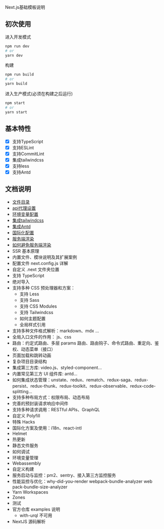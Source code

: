 Next.js基础模板说明

## 初次使用

进入开发模式

```bash
npm run dev
# or
yarn dev
```

构建

```bash
npm run build
# or
yarn build
```

进入生产模式(必须在构建之后运行)


```bash
npm start
# or
yarn start
```

## 基本特性
- [x] 支持TypeScript
- [x] 支持ESLint
- [x] 支持CommitLint
- [x] 集成tailwindcss
- [x] 支持less
- [x] 支持Antd

## 文档说明
- [文件目录](docs/文件目录.md)
- [api代理设置](docs/api代理设置.md)
- [环境变量配置](docs/环境变量配置.md)
- [集成tailwindcss](docs/集成tailwindcss.md)
- [集成Antd](docs/集成antd.md)
- [国际化配置](docs/国际化配置.md)
- [服务端渲染](docs/服务端渲染.md)
- [如何避免服务端渲染](docs/如何避免服务端渲染.md)
- SSR 基本原理
- 内置文件、模块说明及其扩展案例
- 配置文件 next.config.js 详解
- 自定义 .next 文件夹位置
- 支持 TypeScript
- 绝对导入
- 支持多种 CSS 预处理器和方案：
  - 支持 Less
  - 支持 Sass
  - 支持 CSS Modules
  - 支持 Tailwindcss
  - 如何主题配置
  - 全局样式引用
- 支持多种文件格式解析：markdown、mdx ...
- 全局入口文件的作用： js、css
- 路由：约定式路由、多层 params 路由、路由钩子、命令式路由、重定向、鉴权、动态菜单（接口）
- 页面加载和跳转动画
- 复杂项目目录结构
- 集成第三方库: video.js、styled-component...
- 内置常见第三方 UI 组件库: antd...
- 如何集成状态管理：unstate、redux、rematch、redux-saga、redux-persist、redux-thunk、redux-toolkit、redux-observable、redux-code-splitting...
- 支持多种布局方式：权限布局、动态布局
- 完善的预封装请求响应中间件
- 支持多种请求调用：RESTful APIs、GraphQL
- 自定义 Polyfill
- 特殊 Hacks
- 国际化方案及使用：i18n、react-intl
- Helmet
- 热更新
- 静态文件服务
- 如何调试
- 环境变量管理
- Webassembly
- 自定义构建
- 服务启动与监控：pm2、sentry、接入第三方监控服务
- 性能监控与优化：why-did-you-render webpack-bundle-analyzer web pack-bundle-size-analyzer
- Yarn Workspaces
- Zones
- 测试
- 官方仓库 examples 说明
  - with-urql 不可用
- NextJS 源码解析
